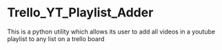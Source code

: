 # Trello_YT_Playlist_Adder

This is a python utility which allows its user to add all videos in a youtube playlist to any list on a trello board
